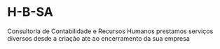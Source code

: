 # H-B-SA
Consultoria de Contabilidade e Recursos Humanos 
prestamos serviços diversos desde a criação ate ao encerramento da sua empresa 
